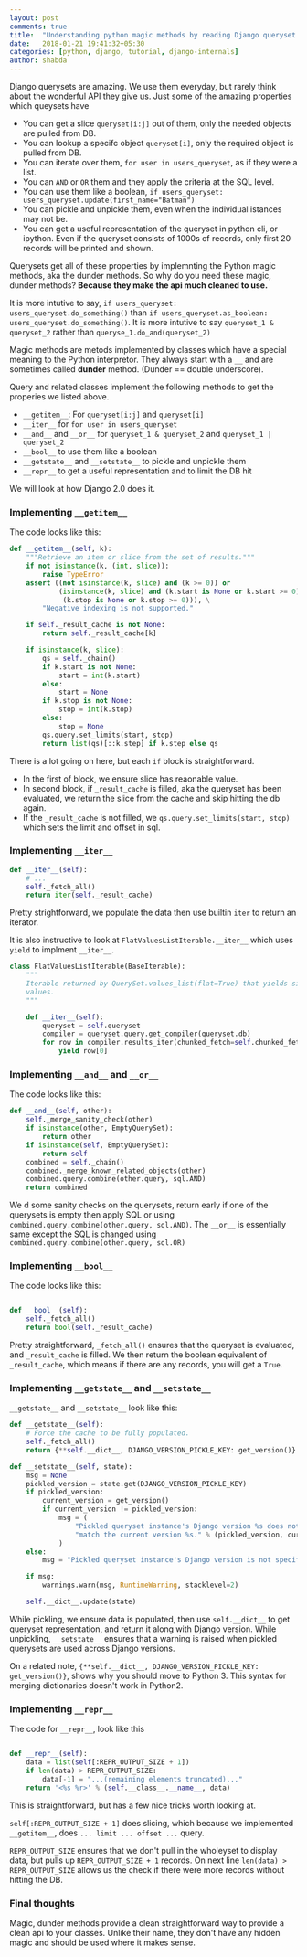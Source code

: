 ```yaml
---
layout: post
comments: true
title:  "Understanding python magic methods by reading Django queryset source code."
date:   2018-01-21 19:41:32+05:30
categories: [python, django, tutorial, django-internals]
author: shabda
---
```


Django querysets are amazing. We use them everyday, but rarely think about the wonderful API they give us. Just some of the amazing properties which queysets have

- You can get a slice `queryset[i:j]` out of them, only the needed objects are pulled from DB.
- You can lookup a specifc object `queryset[i]`, only the required object is pulled from DB.
- You can iterate over them, `for user in users_queryset`, as if they were a list.
- You can `AND` or `OR` them and they apply the criteria at the SQL level.
- You can use them like a boolean, `if users_queryset: users_queryset.update(first_name="Batman")`
- You can pickle and unpickle them, even when the individual istances may not be.
- You can get a useful representation of the queryset in python cli, or ipython. Even if the queryset consists of 1000s of records, only first 20 records will be printed and shown.

Querysets get all of these properties by implemnting the Python magic methods, aka the dunder methods. So why do you need these magic, dunder methods? **Because they make the api much cleaned to use.**

It is more intutive to say, `if users_queryset: users_queryset.do_something()` than `if users_queryset.as_boolean: users_queryset.do_something()`. It is more intutive to say `queryset_1 & queryset_2` rather than `queryse_1.do_and(queryset_2)`

Magic methods are metods implemented by classes which have a special meaning to the Python interpretor. They always start with a `__` and are sometimes called **dunder** method. (Dunder == double underscore).

Query and related classes implement the following methods to get the properies we listed above.

- `__getitem__`: For `queryset[i:j]` and `queryset[i]`
- `__iter__` for `for user in users_queryset`
- `__and__` and `__or__` for `queryset_1 & queryset_2` and `queryset_1 | queryset_2`
- `__bool__` to use them like a boolean
- `__getstate__` and `__setstate__` to pickle and unpickle them
- `__repr__` to get a useful representation and to limit the DB hit

We will look at how Django 2.0 does it.

### Implementing `__getitem__`

The code looks like this:

``` python
def __getitem__(self, k):
    """Retrieve an item or slice from the set of results."""
    if not isinstance(k, (int, slice)):
        raise TypeError
    assert ((not isinstance(k, slice) and (k >= 0)) or
            (isinstance(k, slice) and (k.start is None or k.start >= 0) and
             (k.stop is None or k.stop >= 0))), \
        "Negative indexing is not supported."

    if self._result_cache is not None:
        return self._result_cache[k]

    if isinstance(k, slice):
        qs = self._chain()
        if k.start is not None:
            start = int(k.start)
        else:
            start = None
        if k.stop is not None:
            stop = int(k.stop)
        else:
            stop = None
        qs.query.set_limits(start, stop)
        return list(qs)[::k.step] if k.step else qs
```

There is a lot going on here, but each `if` block is straightforward.

- In the first of block, we ensure slice has reaonable value.
- In second block, if `_result_cache` is filled, aka the queryset has been evaluated, we return the slice from the cache and skip hitting the db again.
- If the  `_result_cache` is not filled, we `qs.query.set_limits(start, stop)` which sets the limit and offset in sql.

### Implementing `__iter__`

``` python
def __iter__(self):
    # ...
    self._fetch_all()
    return iter(self._result_cache)
```

Pretty strightforward, we populate the data then use builtin `iter` to return an iterator.

It is also instructive to look at `FlatValuesListIterable.__iter__` which uses `yield` to implment `__iter__`.

``` python
class FlatValuesListIterable(BaseIterable):
    """
    Iterable returned by QuerySet.values_list(flat=True) that yields single
    values.
    """

    def __iter__(self):
        queryset = self.queryset
        compiler = queryset.query.get_compiler(queryset.db)
        for row in compiler.results_iter(chunked_fetch=self.chunked_fetch, chunk_size=self.chunk_size):
            yield row[0]
```

### Implementing `__and__` and `__or__`

The code looks like this:

```python
def __and__(self, other):
    self._merge_sanity_check(other)
    if isinstance(other, EmptyQuerySet):
        return other
    if isinstance(self, EmptyQuerySet):
        return self
    combined = self._chain()
    combined._merge_known_related_objects(other)
    combined.query.combine(other.query, sql.AND)
    return combined
```

We d some sanity checks on the querysets, return early if one of the querysets is empty then apply SQL or using `combined.query.combine(other.query, sql.AND)`. The `__or__` is essentially same except the SQL is changed using `combined.query.combine(other.query, sql.OR)`

### Implementing `__bool__`

The code looks like this:

```python

def __bool__(self):
    self._fetch_all()
    return bool(self._result_cache)
```

Pretty straightforward, `_fetch_all()` ensures that the queryset is evaluated,
and `_result_cache` is filled. We then return the boolean equivalent of `_result_cache`, which means if there are any records, you will get a `True`.


### Implementing `__getstate__` and `__setstate__`

`__getstate__` and `__setstate__` look like this:

```python
def __getstate__(self):
    # Force the cache to be fully populated.
    self._fetch_all()
    return {**self.__dict__, DJANGO_VERSION_PICKLE_KEY: get_version()}

def __setstate__(self, state):
    msg = None
    pickled_version = state.get(DJANGO_VERSION_PICKLE_KEY)
    if pickled_version:
        current_version = get_version()
        if current_version != pickled_version:
            msg = (
                "Pickled queryset instance's Django version %s does not "
                "match the current version %s." % (pickled_version, current_version)
            )
    else:
        msg = "Pickled queryset instance's Django version is not specified."

    if msg:
        warnings.warn(msg, RuntimeWarning, stacklevel=2)

    self.__dict__.update(state)

```

While pickling, we ensure data is populated, then use `self.__dict__` to get queryset representation, and return it along with Django version. While unpickling,
`__setstate__` ensures that a warning is raised when pickled querysets are used across Django versions.

On a related note, `{**self.__dict__, DJANGO_VERSION_PICKLE_KEY: get_version()}`, shows why you should move to Python 3. This syntax for merging dictionaries doesn't work in Python2.

### Implementing `__repr__`

The code for `__repr__`, look like this

```python

def __repr__(self):
    data = list(self[:REPR_OUTPUT_SIZE + 1])
    if len(data) > REPR_OUTPUT_SIZE:
        data[-1] = "...(remaining elements truncated)..."
    return '<%s %r>' % (self.__class__.__name__, data)
```

This is straightforward, but has a few nice tricks worth looking at.

`self[:REPR_OUTPUT_SIZE + 1]` does slicing, which because we implemented `__getitem__`, does `... limit ... offset ...` query.

`REPR_OUTPUT_SIZE` ensures that we don't pull in the wholeyset to display data, but pulls up `REPR_OUTPUT_SIZE + 1` records. On next line `len(data) > REPR_OUTPUT_SIZE` allows us the check if there were more records without hitting the DB.

### Final thoughts

Magic, dunder methods provide a clean straightforward way to provide a clean api to your classes. Unlike their name, they don't have any hidden magic and should be used where it makes sense.
